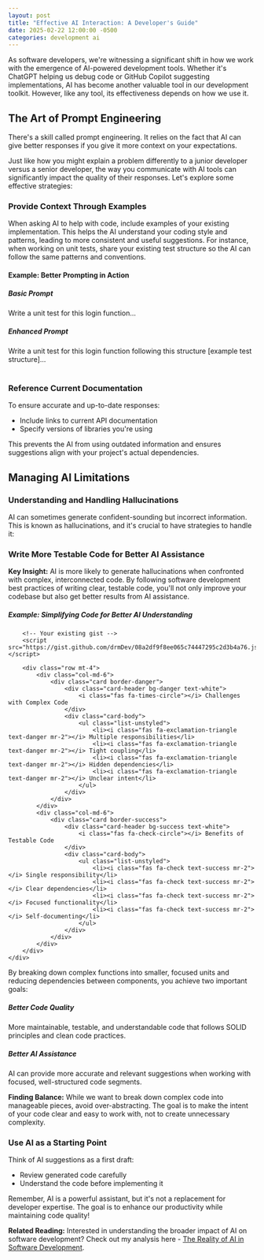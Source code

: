 ```yaml
---
layout: post
title: "Effective AI Interaction: A Developer's Guide"
date: 2025-02-22 12:00:00 -0500
categories: development ai
---
```


<div class="text-center mb-4">
    <i class="fas fa-robot fa-4x text-info"></i>
    <i class="fas fa-plus fa-2x mx-3"></i>
    <i class="fas fa-code fa-4x text-warning"></i>
</div>

<p class="lead">
    As software developers, we're witnessing a significant shift in how we work with the emergence of AI-powered development tools. Whether it's ChatGPT helping us debug code or GitHub Copilot suggesting implementations, AI has become another valuable tool in our development toolkit. However, like any tool, its effectiveness depends on how we use it.
</p>

<!--more-->

<h2><i class="fas fa-lightbulb"></i> The Art of Prompt Engineering</h2>

<div class="alert alert-info" role="alert">
    <i class="fas fa-info-circle"></i> There's a skill called prompt engineering. It relies on the fact that AI can give better responses if you give it more context on your expectations.
</div>

<p class="lead">
    Just like how you might explain a problem differently to a junior developer versus a senior developer, the way you communicate with AI tools can significantly impact the quality of their responses. Let's explore some effective strategies:
</p>

<h3><i class="fas fa-code-branch"></i> Provide Context Through Examples</h3>
<p>When asking AI to help with code, include examples of your existing implementation. This helps the AI understand your coding style and patterns, leading to more consistent and useful suggestions. For instance, when working on unit tests, share your existing test structure so the AI can follow the same patterns and conventions.</p>

<div class="card mt-4">
    <div class="card-header bg-primary text-white">
        <h4 class="mb-0"><i class="fas fa-code"></i> Example: Better Prompting in Action</h4>
    </div>
    <div class="card-body">
        <div class="row">
            <div class="col-md-6">
                <h5 class="text-danger"><i class="fas fa-times-circle"></i> Basic Prompt</h5>
                <div class="prompt-example basic-prompt">
                    Write a unit test for this login function...
                </div>
            </div>
            <div class="col-md-6">
                <h5 class="text-success"><i class="fas fa-check-circle"></i> Enhanced Prompt</h5>
                <div class="prompt-example enhanced-prompt">
                    Write a unit test for this login function following this structure
                    [example test structure]...
                </div>
            </div>
        </div>
    </div>
</div>

<br>
<h3><i class="fas fa-book"></i> Reference Current Documentation</h3>
<p>To ensure accurate and up-to-date responses:</p>
<ul class="bullet-list">
    <li>Include links to current API documentation</li>
    <li>Specify versions of libraries you're using</li>
</ul>

<p>This prevents the AI from using outdated information and ensures suggestions align with your project's actual dependencies.</p>

<h2><i class="fas fa-exclamation-triangle"></i> Managing AI Limitations</h2>

<h3><i class="fas fa-random"></i> Understanding and Handling Hallucinations</h3>
<p>AI can sometimes generate confident-sounding but incorrect information. This is known as hallucinations, and it's crucial to have strategies to handle it:</p>

<h3><i class="fas fa-vial"></i> Write More Testable Code for Better AI Assistance</h3>

<div class="alert alert-info" role="alert">
    <i class="fas fa-lightbulb"></i> <strong>Key Insight:</strong> 
    AI is more likely to generate hallucinations when confronted with complex, interconnected code. By following software development best practices of writing clear, testable code, you'll not only improve your codebase but also get better results from AI assistance.
</div>

<div class="card mb-4">
    <div class="card-body">
        <h5 class="card-title"><i class="fas fa-code"></i> Example: Simplifying Code for Better AI Understanding</h5>
        
        <!-- Your existing gist -->
        <script src="https://gist.github.com/drmDev/08a2df9f8ee065c74447295c2d3b4a76.js"></script>

        <div class="row mt-4">
            <div class="col-md-6">
                <div class="card border-danger">
                    <div class="card-header bg-danger text-white">
                        <i class="fas fa-times-circle"></i> Challenges with Complex Code
                    </div>
                    <div class="card-body">
                        <ul class="list-unstyled">
                            <li><i class="fas fa-exclamation-triangle text-danger mr-2"></i> Multiple responsibilities</li>
                            <li><i class="fas fa-exclamation-triangle text-danger mr-2"></i> Tight coupling</li>
                            <li><i class="fas fa-exclamation-triangle text-danger mr-2"></i> Hidden dependencies</li>
                            <li><i class="fas fa-exclamation-triangle text-danger mr-2"></i> Unclear intent</li>
                        </ul>
                    </div>
                </div>
            </div>
            <div class="col-md-6">
                <div class="card border-success">
                    <div class="card-header bg-success text-white">
                        <i class="fas fa-check-circle"></i> Benefits of Testable Code
                    </div>
                    <div class="card-body">
                        <ul class="list-unstyled">
                            <li><i class="fas fa-check text-success mr-2"></i> Single responsibility</li>
                            <li><i class="fas fa-check text-success mr-2"></i> Clear dependencies</li>
                            <li><i class="fas fa-check text-success mr-2"></i> Focused functionality</li>
                            <li><i class="fas fa-check text-success mr-2"></i> Self-documenting</li>
                        </ul>
                    </div>
                </div>
            </div>
        </div>
    </div>
</div>

<p class="text-justify">
    By breaking down complex functions into smaller, focused units and reducing dependencies between components, you achieve two important goals:
</p>

<div class="row mb-4">
    <div class="col-md-6">
        <div class="card h-100">
            <div class="card-body">
                <h5 class="card-title"><i class="fas fa-code-branch"></i> Better Code Quality</h5>
                <p class="card-text">
                    More maintainable, testable, and understandable code that follows SOLID principles and clean code practices.
                </p>
            </div>
        </div>
    </div>
    <div class="col-md-6">
        <div class="card h-100">
            <div class="card-body">
                <h5 class="card-title"><i class="fas fa-robot"></i> Better AI Assistance</h5>
                <p class="card-text">
                    AI can provide more accurate and relevant suggestions when working with focused, well-structured code segments.
                </p>
            </div>
        </div>
    </div>
</div>

<div class="alert alert-warning" role="alert">
    <i class="fas fa-balance-scale"></i> <strong>Finding Balance:</strong> 
    While we want to break down complex code into manageable pieces, avoid over-abstracting. The goal is to make the intent of your code clear and easy to work with, not to create unnecessary complexity.
</div>

<h3 class="section-heading"><i class="fas fa-pencil-alt"></i> Use AI as a Starting Point</h3>

<p>Think of AI suggestions as a first draft:</p>
<ul class="bullet-list">
    <li>Review generated code carefully</li>
    <li>Understand the code before implementing it</li>
</ul>

<div class="text-center my-4">
    <i class="fas fa-robot fa-3x text-info"></i>
    <i class="fas fa-arrow-right fa-2x mx-3"></i>
    <i class="fas fa-check-circle fa-3x text-success"></i>
</div>

<p class="text-justify">
    Remember, AI is a powerful assistant, but it's not a replacement for developer expertise. The goal is to enhance our productivity while maintaining code quality!
</p>

<div class="alert alert-info mt-4">
    <i class="fas fa-link"></i> <strong>Related Reading:</strong> 
    Interested in understanding the broader impact of AI on software development? Check out my analysis here -  
    <a href="/blog/2025/02/24/reality-ai-software-dev/" class="alert-link">The Reality of AI in Software Development</a>.
</div>